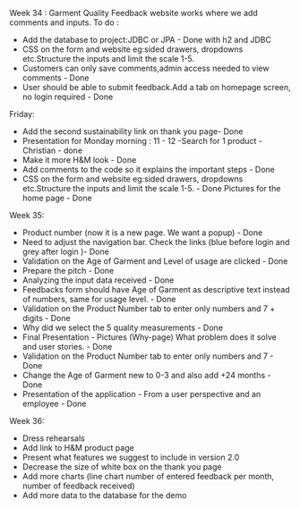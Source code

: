 Week 34 : Garment Quality Feedback website works where we add comments and inputs.
To do :

- Add the database to project:JDBC or JPA - Done with h2 and JDBC
- CSS on the form and website eg:sided drawers, dropdowns etc.Structure the inputs and limit the scale 1-5.
- Customers can only save comments,admin access needed to view comments - Done
- User should be able to submit feedback.Add a tab on homepage screen, no login required - Done

Friday:
- Add the second sustainability link on thank you page- Done
- Presentation for Monday morning : 11 - 12 
  -Search for 1 product - Christian -  done
- Make it more H&M look - Done
- Add comments to the code so it explains the important steps - Done
- CSS on the form and website eg:sided drawers, dropdowns etc.Structure the inputs and limit the scale 1-5. - Done
  Pictures for the home page - Done

Week 35:
- Product number (now it is a new page. We want a popup) - Done
- Need to adjust the navigation bar. Check the links (blue before login and grey after login )- Done
- Validation on the Age of Garment and Level of usage are clicked - Done
- Prepare the pitch - Done
- Analyzing the input data received - Done
- Feedbacks form should have Age of Garment as descriptive text instead of numbers, same for usage level. - Done
- Validation on the Product Number tab to enter only numbers and 7 + digits - Done
- Why did we select the 5 quality measurements - Done
- Final Presentation - Pictures (Why-page) What problem does it solve and user stories. - Done
- Validation on the Product Number tab to enter only numbers and 7 - Done
- Change the Age of Garment new to 0-3 and also add +24 months - Done
- Presentation of the application - From a user perspective and an employee - Done

Week 36:
- Dress rehearsals
- Add link to H&M product page
- Present what features we suggest to include in version 2.0
- Decrease the size of white box on the thank you page
- Add more charts (line chart number of entered feedback per month, number of feedback received)
- Add more data to the database for the demo